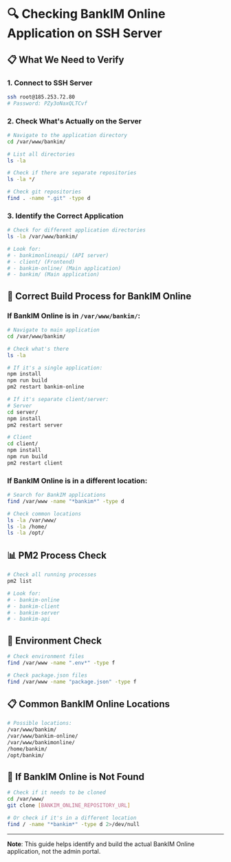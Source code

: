 # 🔍 **Checking BankIM Online Application on SSH Server**

## 📋 **What We Need to Verify**

### **1. Connect to SSH Server**
```bash
ssh root@185.253.72.80
# Password: PZy3oNaxQLTCvf
```

### **2. Check What's Actually on the Server**
```bash
# Navigate to the application directory
cd /var/www/bankim/

# List all directories
ls -la

# Check if there are separate repositories
ls -la */

# Check git repositories
find . -name ".git" -type d
```

### **3. Identify the Correct Application**
```bash
# Check for different application directories
ls -la /var/www/bankim/

# Look for:
# - bankimonlineapi/ (API server)
# - client/ (Frontend)
# - bankim-online/ (Main application)
# - bankim/ (Main application)
```

## 🚀 **Correct Build Process for BankIM Online**

### **If BankIM Online is in `/var/www/bankim/`:**
```bash
# Navigate to main application
cd /var/www/bankim/

# Check what's there
ls -la

# If it's a single application:
npm install
npm run build
pm2 restart bankim-online

# If it's separate client/server:
# Server
cd server/
npm install
pm2 restart server

# Client
cd client/
npm install
npm run build
pm2 restart client
```

### **If BankIM Online is in a different location:**
```bash
# Search for BankIM applications
find /var/www -name "*bankim*" -type d

# Check common locations
ls -la /var/www/
ls -la /home/
ls -la /opt/
```

## 📊 **PM2 Process Check**
```bash
# Check all running processes
pm2 list

# Look for:
# - bankim-online
# - bankim-client
# - bankim-server
# - bankim-api
```

## 🔧 **Environment Check**
```bash
# Check environment files
find /var/www -name ".env*" -type f

# Check package.json files
find /var/www -name "package.json" -type f
```

## 📋 **Common BankIM Online Locations**
```bash
# Possible locations:
/var/www/bankim/
/var/www/bankim-online/
/var/www/bankimonline/
/home/bankim/
/opt/bankim/
```

## 🚨 **If BankIM Online is Not Found**
```bash
# Check if it needs to be cloned
cd /var/www/
git clone [BANKIM_ONLINE_REPOSITORY_URL]

# Or check if it's in a different location
find / -name "*bankim*" -type d 2>/dev/null
```

---

**Note**: This guide helps identify and build the actual BankIM Online application, not the admin portal. 
